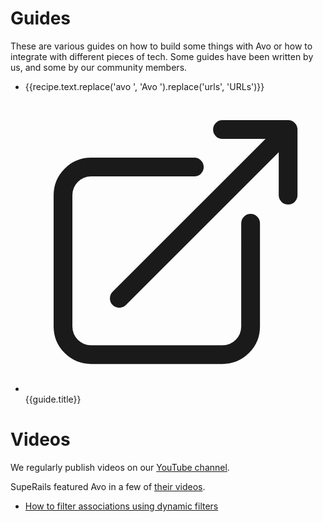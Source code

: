 # Guides

These are various guides on how to build some things with Avo or how to integrate with different pieces of tech.
Some guides have been written by us, and some by our community members.

<script setup>
  import { data } from './../.vitepress/recipes.data.js'

  // add guides written on the blog
  const articles = [
    {
      title: "Override the field method to add default values to field options",
      link: "https://avohq.io/blog/override-the-field-method-to-add-default-values-to-field-options"
    },
    {
      title: "Implement soft-delete in Rails with Avo + Discard",
      link: "https://greenhats.medium.com/implement-soft-delete-in-rails-with-avo-discard-bc33d1e84e79"
    }
  ]
</script>

<ul>
  <li v-for="recipe in data.v3"><a :href="recipe.link">{{recipe.text.replace('avo ', 'Avo ').replace('urls', 'URLs')}}</a></li>
  <li v-for="guide in articles">
    <a :href="guide.link" target="_blank">
      <svg xmlns="http://www.w3.org/2000/svg" fill="none" viewBox="0 0 24 24" stroke-width="1.5" stroke="currentColor" class="size-6 h-4 inline mr-1"><path stroke-linecap="round" stroke-linejoin="round" d="M13.5 6H5.25A2.25 2.25 0 0 0 3 8.25v10.5A2.25 2.25 0 0 0 5.25 21h10.5A2.25 2.25 0 0 0 18 18.75V10.5m-10.5 6L21 3m0 0h-5.25M21 3v5.25" /></svg>
      {{guide.title}}
    </a>
  </li>
</ul>

# Videos

We regularly publish videos on our [YouTube channel](https://www.youtube.com/@avo_hq).

SupeRails featured Avo in a few of [their videos](https://superails.com/playlists/avo).

- [How to filter associations using dynamic filters](https://www.loom.com/share/d8bd49086d014d77a3013796c8480339)